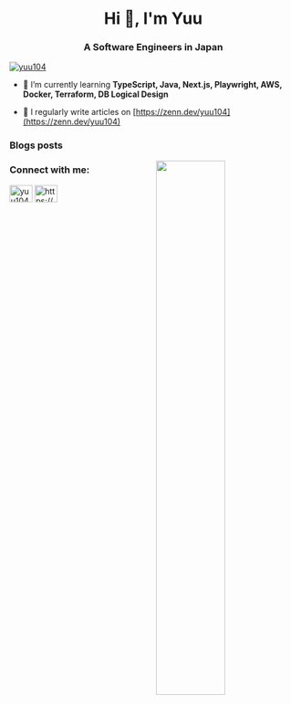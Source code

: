 
<h1 align="center">Hi 👋, I'm Yuu</h1>
<h3 align="center">A Software Engineers in Japan</h3>

<p align="left"> <a href="https://github.com/ryo-ma/github-profile-trophy"><img src="https://github-profile-trophy.vercel.app/?username=yuu104" alt="yuu104" /></a> </p>

- 🌱 I’m currently learning **TypeScript, Java, Next.js, Playwright, AWS, Docker, Terraform, DB Logical Design**

- 📝 I regularly write articles on [https://zenn.dev/yuu104](https://zenn.dev/yuu104)

### Blogs posts
<p><img align="right" width="49%" src="https://github-readme-stats.vercel.app/api/top-langs?username=yuu104&show_icons=true&locale=en&layout=compact"/></p>

<!-- BLOG-POST-LIST:START -->
<!-- BLOG-POST-LIST:END -->

<h3 align="left">Connect with me:</h3>
<p align="left">
<a href="https://twitter.com/yuu10443" target="blank"><img align="center" src="https://raw.githubusercontent.com/rahuldkjain/github-profile-readme-generator/master/src/images/icons/Social/twitter.svg" alt="yuu10443" height="30" width="40" /></a>
<a href="/https://zenn.dev/yuu104/feed" target="blank"><img align="center" src="https://raw.githubusercontent.com/rahuldkjain/github-profile-readme-generator/master/src/images/icons/Social/rss.svg" alt="https://zenn.dev/yuu104/feed" height="30" width="40" /></a>
</p>
